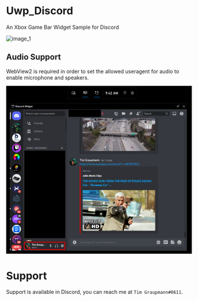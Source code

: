 # Uwp_Discord

An Xbox Game Bar Widget Sample for Discord

![image_1](images/image_1.png)

## Audio Support

WebView2 is required in order to set the allowed useragent for audio to enable microphone and speakers.

![image_2](images/image_2.png)

# Support

Support is available in Discord, you can reach me at `Tim Graupmann#0611`.
